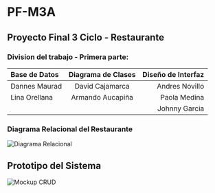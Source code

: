 # PF-M3A 

## Proyecto Final 3 Ciclo - Restaurante

### Division del trabajo - Primera parte: 

| Base de Datos | Diagrama de Clases | Diseño de Interfaz |
| :------------ | :----------------: | -----------------: | 
| Dannes Maurad | David Cajamarca    | Andres Novillo     | 
| Lina Orellana | Armando Aucapiña   | Paola Medina       | 
|               |                    | Johnny Garcia      |

### Diagrama Relacional del Restaurante

![Diagrama Relacional](https://github.com/Taguz98/PF-M3A/blob/master/Diagramas/DR.jpg "Relacional") 

## Prototipo del Sistema 

![Mockup CRUD](https://github.com/Taguz98/PF-M3A/blob/master/Prototipos/VistaCRUD.jpg "CRUD") 
